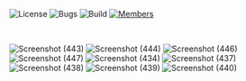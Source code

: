 ![License](https://img.shields.io/badge/license-BSD--3-orange) ![Bugs](https://img.shields.io/badge/bugs-0%20open-brightgreen) ![Build](https://img.shields.io/badge/Build-passing-brightgreen?logo=github) [![Members](https://img.shields.io/discord/750034898680807434?label=members&logo=discord&color=7289da)](https://discord.gg/CHZea8zvBG)

<br>

![Screenshot (443)](https://github.com/user-attachments/assets/9593aedf-0e83-4df9-bed3-65e10d71c7c9)
![Screenshot (444)](https://github.com/user-attachments/assets/51563ec7-e05e-4ad3-bcc4-eb2add993d16)
![Screenshot (446)](https://github.com/user-attachments/assets/db015010-70e8-4ee6-aede-cae4436c2fd7)
![Screenshot (447)](https://github.com/user-attachments/assets/4082c45f-27a9-4981-b44d-8054e62e3e33)
![Screenshot (434)](https://github.com/user-attachments/assets/49944ed1-ebe6-49cd-994b-6bd0d9ab19fa)
![Screenshot (437)](https://github.com/user-attachments/assets/6351a4db-d5bf-4971-968a-2995c867e71f)
![Screenshot (438)](https://github.com/user-attachments/assets/4a69d8fe-e2fc-4e3d-bf04-af2dc1040e29)
![Screenshot (439)](https://github.com/user-attachments/assets/a36008fb-d601-462f-a220-434bcaa2b829)
![Screenshot (440)](https://github.com/user-attachments/assets/30c185d5-5b04-4664-a4e9-f0219929d6fd)
